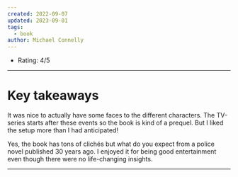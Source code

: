 ```yaml
---
created: 2022-09-07
updated: 2023-09-01
tags:
  - book
author: Michael Connelly
---
```

* Rating: 4/5
---
# Key takeaways

It was nice to actually have some faces to the different characters. The TV-series starts after these events so the book is kind of a prequel. But I liked the setup more than I had anticipated!

Yes, the book has tons of clichés but what do you expect from a police novel published 30 years ago. I enjoyed it for being good entertainment even though there were no life-changing insights.

---

